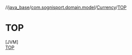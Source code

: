 //[java_base](../../../../index.md)/[com.sognisport.domain.model](../../index.md)/[Currency](../index.md)/[TOP](index.md)

# TOP

[JVM]\
[TOP](index.md)
